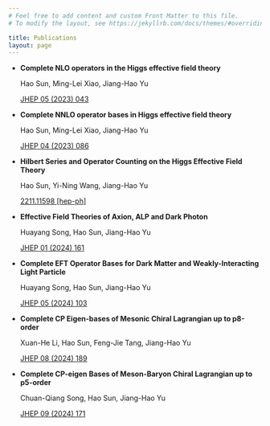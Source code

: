 ```yaml
---
# Feel free to add content and custom Front Matter to this file.
# To modify the layout, see https://jekyllrb.com/docs/themes/#overriding-theme-defaults

title: Publications
layout: page
---
```


- **Complete NLO operators in the Higgs effective field theory**

	Hao Sun, Ming-Lei Xiao, Jiang-Hao Yu
	
	[JHEP 05 (2023) 043](https://inspirehep.net/literature/2097077)

- **Complete NNLO operator bases in Higgs effective field theory**

	Hao Sun, Ming-Lei Xiao, Jiang-Hao Yu

	[JHEP 04 (2023) 086](https://inspirehep.net/literature/2172437)

- **Hilbert Series and Operator Counting on the Higgs Effective Field Theory**

	Hao Sun, Yi-Ning Wang, Jiang-Hao Yu

	[2211.11598 [hep-ph]](https://inspirehep.net/literature/2513065)

- **Effective Field Theories of Axion, ALP and Dark Photon**

	Huayang Song, Hao Sun, Jiang-Hao Yu

	[JHEP 01 (2024) 161](https://inspirehep.net/literature/2667607)

- **Complete EFT Operator Bases for Dark Matter and Weakly-Interacting Light Particle**

	Huayang Song, Hao Sun, Jiang-Hao Yu

	[JHEP 05 (2024) 103](https://inspirehep.net/literature/2663021)

- **Complete CP Eigen-bases of Mesonic Chiral Lagrangian up to p8-order**
	
	Xuan-He Li, Hao Sun, Feng-Jie Tang, Jiang-Hao Yu
	
	[JHEP 08 (2024) 189](https://inspirehep.net/literature/2779485)

- **Complete CP-eigen Bases of Meson-Baryon Chiral Lagrangian up to p5-order**
	
	Chuan-Qiang Song, Hao Sun, Jiang-Hao Yu

	[JHEP 09 (2024) 171](https://inspirehep.net/literature/2780077)
